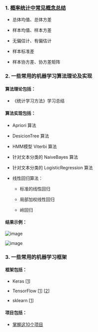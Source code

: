 ### 1. [概率统计中常见概念总结](./math_notes/README.md)

* 总体均值、总体方差

* 样本均值、样本方差

* 无偏估计、有偏估计

* 样本标准差

* 样本协方差、协方差矩阵

### 2. 一些常用的机器学习算法理论及实现

#### 算法理论包括：

* 《统计学习方法》学习总结

#### 算法实现包括：

* Apriori 算法

* DesicionTree 算法

* HMM模型 Viterbi 算法

* 针对文本分类的 NaiveBayes 算法

* 针对文本分类的 LogisticRegression 算法

* 线性回归算法：

	* 标准的线性回归
	
	* 局部加权线性回归
	
	* 岭回归

#### 结果示例：

![image](./algo_notes/LinearRegression/standRegresResults.png)

![image](./algo_notes/LinearRegression/lwlrResults.png)

### 3. 一些常用的机器学习框架

#### 框架包括：

* Keras [[1](./ml_notes/Keras/深度学习之Keras入门.md)]

* TensorFlow [[1](./ml_notes/TensorFlow/深度学习之TensorFlow环境搭建.md)] [[2](./ml_notes/TensorFlow/深度学习之TensorFlow入门.md)]

* sklearn [[1](./ml_notes/sklearn/sklearn使用总结.md)]

#### 项目包括：

* [掌握这10个项目](./ml_notes/Projects/掌握这10个项目.md)